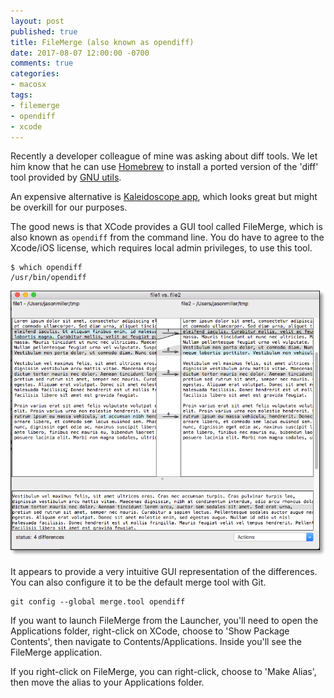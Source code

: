 ```yaml
---
layout: post
published: true
title: FileMerge (also known as opendiff)
date: 2017-08-07 12:00:00 -0700
comments: true
categories:
- macosx
tags:
- filemerge
- opendiff
- xcode
---
```


Recently a developer colleague of mine was asking about diff tools. We let him
know that he can use [Homebrew](https://brew.sh/) to install a ported version
of the 'diff' tool provided by
[GNU utils](http://www.gnu.org/software/coreutils/coreutils.html).

An expensive alternative is [Kaleidoscope app], which looks great but might be
overkill for our purposes.

The good news is that XCode provides a GUI tool called FileMerge, which is also
known as `opendiff` from the command line. You do have to agree to the Xcode/iOS
license, which requires local admin privileges, to use this tool.
<!--more-->

``` shell
$ which opendiff
/usr/bin/opendiff
```

![FileMerge Screenshot](images/posts/filemerge-screenshot.png "FileMerge Screenshot")

It appears to provide a very intuitive GUI representation of the differences.
You can also configure it to be the default merge tool with Git.

``` shell
git config --global merge.tool opendiff
```

If you want to launch FileMerge from the Launcher, you'll need to open the
Applications folder, right-click on XCode, choose to 'Show Package Contents',
then navigate to Contents/Applications. Inside you'll see the FileMerge
application.

If you right-click on FileMerge, you can right-click, choose to 'Make Alias',
then move the alias to your Applications folder.

[Kaleidoscope app]: https://www.kaleidoscopeapp.com/
